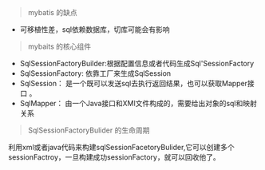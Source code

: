> mybatis 的缺点

- 可移植性差，sql依赖数据库，切库可能会有影响



> mybaits 的核心组件

- SqlSessionFactoryBuilder:根据配置信息或者代码生成Sql'SessionFactory
- SqlSessionFactory: 依靠工厂来生成SqlSession
- SqlSession： 是一个既可以发送sql去执行返回结果，也可以获取Mapper接口 。
- SqlMapper： 由一个Java接口和XMl文件构成的，需要给出对象的sql和映射关系



> SqlSessionFactoryBulider 的生命周期

利用xml或者java代码来构建sqlSessionFacetoryBulider,它可以创建多个sessionFactroy，一旦构建成功sessionFactory，就可以回收他了。



